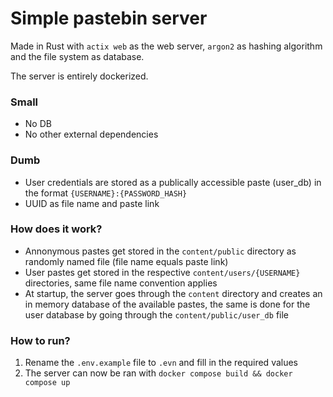 # Simple pastebin server 
Made in Rust with `actix web` as the web server, `argon2` as hashing algorithm and the file system as database.

The server is entirely dockerized.

### Small 
 - No DB
 - No other external dependencies

### Dumb 
 - User credentials are stored as a publically accessible paste (user_db) in the format `{USERNAME}:{PASSWORD_HASH}`
 - UUID as file name and paste link

### How does it work?
 - Annonymous pastes get stored in the `content/public` directory as randomly named file (file name equals paste link)
 - User pastes get stored in the respective `content/users/{USERNAME}` directories, same file name convention applies
 - At startup, the server goes through the `content` directory and creates an in memory database of the available pastes, the same is done for the user database by going through the `content/public/user_db` file

 ### How to run?
 1) Rename the `.env.example` file to `.evn` and fill in the required values
 2) The server can now be ran with `docker compose build && docker compose up`
